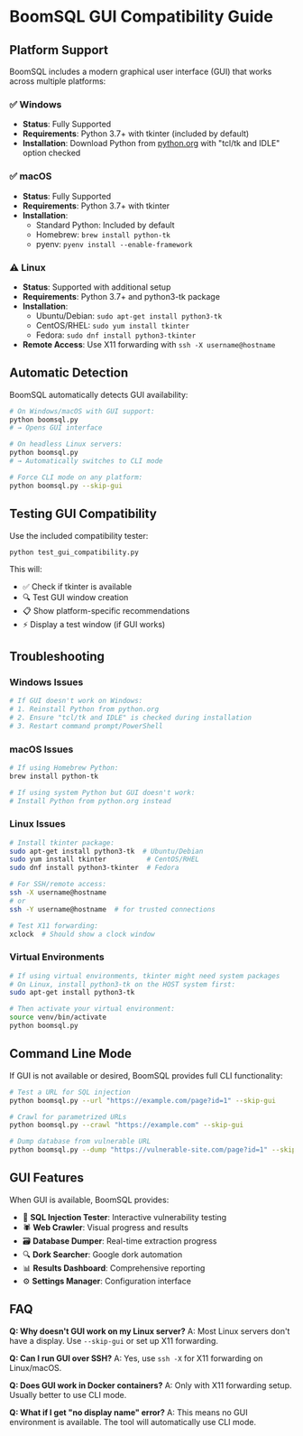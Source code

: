 # BoomSQL GUI Compatibility Guide

## Platform Support

BoomSQL includes a modern graphical user interface (GUI) that works across multiple platforms:

### ✅ Windows
- **Status**: Fully Supported
- **Requirements**: Python 3.7+ with tkinter (included by default)
- **Installation**: Download Python from [python.org](https://python.org) with "tcl/tk and IDLE" option checked

### ✅ macOS
- **Status**: Fully Supported  
- **Requirements**: Python 3.7+ with tkinter
- **Installation**: 
  - Standard Python: Included by default
  - Homebrew: `brew install python-tk`
  - pyenv: `pyenv install --enable-framework`

### ⚠️ Linux
- **Status**: Supported with additional setup
- **Requirements**: Python 3.7+ and python3-tk package
- **Installation**:
  - Ubuntu/Debian: `sudo apt-get install python3-tk`
  - CentOS/RHEL: `sudo yum install tkinter`
  - Fedora: `sudo dnf install python3-tkinter`
- **Remote Access**: Use X11 forwarding with `ssh -X username@hostname`

## Automatic Detection

BoomSQL automatically detects GUI availability:

```bash
# On Windows/macOS with GUI support:
python boomsql.py
# → Opens GUI interface

# On headless Linux servers:
python boomsql.py 
# → Automatically switches to CLI mode

# Force CLI mode on any platform:
python boomsql.py --skip-gui
```

## Testing GUI Compatibility

Use the included compatibility tester:

```bash
python test_gui_compatibility.py
```

This will:
- ✅ Check if tkinter is available
- 🔍 Test GUI window creation
- 📋 Show platform-specific recommendations
- ⚡ Display a test window (if GUI works)

## Troubleshooting

### Windows Issues
```bash
# If GUI doesn't work on Windows:
# 1. Reinstall Python from python.org
# 2. Ensure "tcl/tk and IDLE" is checked during installation
# 3. Restart command prompt/PowerShell
```

### macOS Issues
```bash
# If using Homebrew Python:
brew install python-tk

# If using system Python but GUI doesn't work:
# Install Python from python.org instead
```

### Linux Issues
```bash
# Install tkinter package:
sudo apt-get install python3-tk  # Ubuntu/Debian
sudo yum install tkinter          # CentOS/RHEL
sudo dnf install python3-tkinter  # Fedora

# For SSH/remote access:
ssh -X username@hostname
# or
ssh -Y username@hostname  # for trusted connections

# Test X11 forwarding:
xclock  # Should show a clock window
```

### Virtual Environments
```bash
# If using virtual environments, tkinter might need system packages
# On Linux, install python3-tk on the HOST system first:
sudo apt-get install python3-tk

# Then activate your virtual environment:
source venv/bin/activate
python boomsql.py
```

## Command Line Mode

If GUI is not available or desired, BoomSQL provides full CLI functionality:

```bash
# Test a URL for SQL injection
python boomsql.py --url "https://example.com/page?id=1" --skip-gui

# Crawl for parametrized URLs
python boomsql.py --crawl "https://example.com" --skip-gui

# Dump database from vulnerable URL
python boomsql.py --dump "https://vulnerable-site.com/page?id=1" --skip-gui
```

## GUI Features

When GUI is available, BoomSQL provides:

- 🎯 **SQL Injection Tester**: Interactive vulnerability testing
- 🕷️ **Web Crawler**: Visual progress and results
- 🗃️ **Database Dumper**: Real-time extraction progress  
- 🔍 **Dork Searcher**: Google dork automation
- 📊 **Results Dashboard**: Comprehensive reporting
- ⚙️ **Settings Manager**: Configuration interface

## FAQ

**Q: Why doesn't GUI work on my Linux server?**
A: Most Linux servers don't have a display. Use `--skip-gui` or set up X11 forwarding.

**Q: Can I run GUI over SSH?**
A: Yes, use `ssh -X` for X11 forwarding on Linux/macOS.

**Q: Does GUI work in Docker containers?**
A: Only with X11 forwarding setup. Usually better to use CLI mode.

**Q: What if I get "no display name" error?**
A: This means no GUI environment is available. The tool will automatically use CLI mode.
